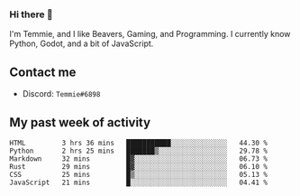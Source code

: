 ### Hi there 👋
I'm Temmie, and I like Beavers, Gaming, and Programming. I currently know Python, Godot, and a bit of JavaScript.

## Contact me
* Discord: `Temmie#6898`

## My past week of activity
<!--START_SECTION:waka-->

```text
HTML         3 hrs 36 mins   ███████████░░░░░░░░░░░░░░   44.30 %
Python       2 hrs 25 mins   ███████▒░░░░░░░░░░░░░░░░░   29.78 %
Markdown     32 mins         █▓░░░░░░░░░░░░░░░░░░░░░░░   06.73 %
Rust         29 mins         █▓░░░░░░░░░░░░░░░░░░░░░░░   06.10 %
CSS          25 mins         █▒░░░░░░░░░░░░░░░░░░░░░░░   05.13 %
JavaScript   21 mins         █░░░░░░░░░░░░░░░░░░░░░░░░   04.41 %
```

<!--END_SECTION:waka-->
